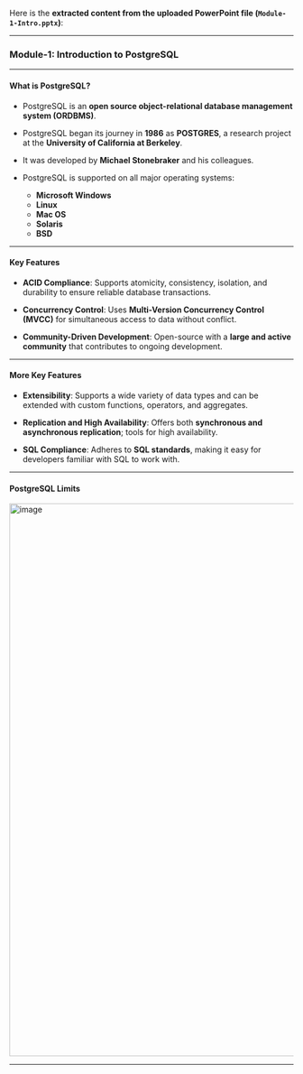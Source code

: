 Here is the **extracted content from the uploaded PowerPoint file (`Module-1-Intro.pptx`)**:

---

### **Module-1: Introduction to PostgreSQL**

---

#### **What is PostgreSQL?**

* PostgreSQL is an **open source object-relational database management system (ORDBMS)**.
* PostgreSQL began its journey in **1986** as **POSTGRES**, a research project at the **University of California at Berkeley**.
* It was developed by **Michael Stonebraker** and his colleagues.
* PostgreSQL is supported on all major operating systems:

  * **Microsoft Windows**
  * **Linux**
  * **Mac OS**
  * **Solaris**
  * **BSD**

---

#### **Key Features**

* **ACID Compliance**:
  Supports atomicity, consistency, isolation, and durability to ensure reliable database transactions.

* **Concurrency Control**:
  Uses **Multi-Version Concurrency Control (MVCC)** for simultaneous access to data without conflict.

* **Community-Driven Development**:
  Open-source with a **large and active community** that contributes to ongoing development.

---

#### **More Key Features**

* **Extensibility**:
  Supports a wide variety of data types and can be extended with custom functions, operators, and aggregates.

* **Replication and High Availability**:
  Offers both **synchronous and asynchronous replication**; tools for high availability.

* **SQL Compliance**:
  Adheres to **SQL standards**, making it easy for developers familiar with SQL to work with.

---

#### **PostgreSQL Limits**

<img width="2401" height="980" alt="image" src="https://github.com/user-attachments/assets/ca4e0736-de81-4013-946e-c9de1141a56f" />




---


